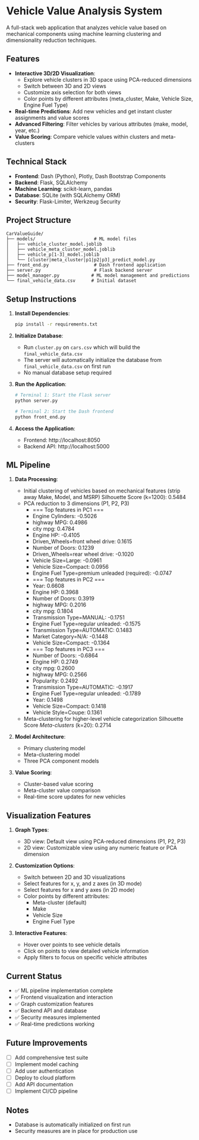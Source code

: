 # Vehicle Value Analysis System

A full-stack web application that analyzes vehicle value based on mechanical components using machine learning clustering and dimensionality reduction techniques.

## Features

- **Interactive 3D/2D Visualization**: 
  - Explore vehicle clusters in 3D space using PCA-reduced dimensions
  - Switch between 3D and 2D views
  - Customize axis selection for both views
  - Color points by different attributes (meta_cluster, Make, Vehicle Size, Engine Fuel Type)
- **Real-time Predictions**: Add new vehicles and get instant cluster assignments and value scores
- **Advanced Filtering**: Filter vehicles by various attributes (make, model, year, etc.)
- **Value Scoring**: Compare vehicle values within clusters and meta-clusters

## Technical Stack

- **Frontend**: Dash (Python), Plotly, Dash Bootstrap Components
- **Backend**: Flask, SQLAlchemy
- **Machine Learning**: scikit-learn, pandas
- **Database**: SQLite (with SQLAlchemy ORM)
- **Security**: Flask-Limiter, Werkzeug Security

## Project Structure

```
CarValueGuide/
├── models/                      # ML model files
│   ├── vehicle_cluster_model.joblib
│   ├── vehicle_meta_cluster_model.joblib
│   ├── vehicle_p[1-3]_model.joblib
│   └── [cluster|meta_cluster|p1|p2|p3]_predict_model.py
├── front_end.py                 # Dash frontend application
├── server.py                    # Flask backend server
├── model_manager.py            # ML model management and predictions
└── final_vehicle_data.csv      # Initial dataset
```

## Setup Instructions

1. **Install Dependencies**:
   ```bash
   pip install -r requirements.txt
   ```

2. **Initialize Database**:
   - Run `cluster.py` on `cars.csv` which will build the
   `final_vehicle_data.csv` 
   - The server will automatically initialize the database from `final_vehicle_data.csv` on first run
   - No manual database setup required

3. **Run the Application**:
   ```bash
   # Terminal 1: Start the Flask server
   python server.py

   # Terminal 2: Start the Dash frontend
   python front_end.py
   ```

4. **Access the Application**:
   - Frontend: http://localhost:8050
   - Backend API: http://localhost:5000

## ML Pipeline

1. **Data Processing**:
   - Initial clustering of vehicles based on mechanical features
   (strip away Make, Model, and MSRP)
   Silhouette Score (k=1200): 0.5484
   - PCA reduction to 3 dimensions (P1, P2, P3)
      - === Top features in PC1 ===
      - Engine Cylinders: -0.5026
      - highway MPG: 0.4986
      - city mpg: 0.4784
      - Engine HP: -0.4105
      - Driven_Wheels=front wheel drive: 0.1615
      - Number of Doors: 0.1239
      - Driven_Wheels=rear wheel drive: -0.1020
      - Vehicle Size=Large: -0.0961
      - Vehicle Size=Compact: 0.0956
      - Engine Fuel Type=premium unleaded (required): -0.0747
      - === Top features in PC2 ===
      - Year: 0.6608
      - Engine HP: 0.3968
      - Number of Doors: 0.3919
      - highway MPG: 0.2016
      - city mpg: 0.1804
      - Transmission Type=MANUAL: -0.1751
      - Engine Fuel Type=regular unleaded: -0.1575
      - Transmission Type=AUTOMATIC: 0.1483
      - Market Category=N/A: -0.1448
      - Vehicle Size=Compact: -0.1364
      - === Top features in PC3 ===
      - Number of Doors: -0.6864
      - Engine HP: 0.2749
      - city mpg: 0.2600
      - highway MPG: 0.2566
      - Popularity: 0.2492
      - Transmission Type=AUTOMATIC: -0.1917
      - Engine Fuel Type=regular unleaded: -0.1789
      - Year: 0.1498
      - Vehicle Size=Compact: 0.1418
      - Vehicle Style=Coupe: 0.1361
   - Meta-clustering for higher-level vehicle categorization
   Silhouette Score *Meta-clusters* (k=20): 0.2714

2. **Model Architecture**:
   - Primary clustering model
   - Meta-clustering model
   - Three PCA component models

3. **Value Scoring**:
   - Cluster-based value scoring
   - Meta-cluster value comparison
   - Real-time score updates for new vehicles

## Visualization Features

1. **Graph Types**:
   - 3D view: Default view using PCA-reduced dimensions (P1, P2, P3)
   - 2D view: Customizable view using any numeric feature or PCA dimension

2. **Customization Options**:
   - Switch between 2D and 3D visualizations
   - Select features for x, y, and z axes (in 3D mode)
   - Select features for x and y axes (in 2D mode)
   - Color points by different attributes:
     - Meta-cluster (default)
     - Make
     - Vehicle Size
     - Engine Fuel Type

3. **Interactive Features**:
   - Hover over points to see vehicle details
   - Click on points to view detailed vehicle information
   - Apply filters to focus on specific vehicle attributes

## Current Status

- ✅ ML pipeline implementation complete
- ✅ Frontend visualization and interaction
- ✅ Graph customization features
- ✅ Backend API and database
- ✅ Security measures implemented
- ✅ Real-time predictions working

## Future Improvements

- [ ] Add comprehensive test suite
- [ ] Implement model caching
- [ ] Add user authentication
- [ ] Deploy to cloud platform
- [ ] Add API documentation
- [ ] Implement CI/CD pipeline

## Notes

- Database is automatically initialized on first run
- Security measures are in place for production use


